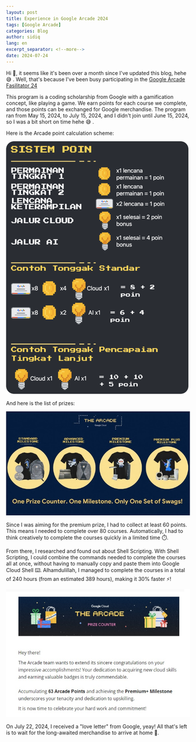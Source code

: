 ```yaml
---
layout: post
title: Experience in Google Arcade 2024
tags: [Google Arcade]
categories: Blog
author: sidiq
lang: en
excerpt_separator: <!--more-->
date: 2024-07-24
---
```

Hi 👋, it seems like it's been over a month since I've updated this blog, hehe 😅 . Well, that's because I've been busy participating in the [Google Arcade Fasilitator 24 ](https://rsvp.withgoogle.com/events/arcade-fasilitator-id)

<!--more-->

This program is a coding scholarship from Google with a gamification concept, like playing a game. We earn points for each course we complete, and those points can be exchanged for Google merchandise. The program ran from May 15, 2024, to July 15, 2024, and I didn't join until June 15, 2024, so I was a bit short on time hehe 😅 .

Here is the Arcade point calculation scheme:

<img src="\assets\img\points_system_bahasa_v2.png" alt="arcade_point" width="500">

And here is the list of prizes:

<img src="\assets\img\arcade_milestone.jpg" alt="arcade_prize">

Since I was aiming for the premium prize, I had to collect at least 60 points. This means I needed to complete over 80 courses. Automatically, I had to think creatively to complete the courses quickly in a limited time ⏱️.

From there, I researched and found out about Shell Scripting. With Shell Scripting, I could combine the commands needed to complete the courses all at once, without having to manually copy and paste them into Google Cloud Shell ⌨️. Alhamdulillah, I managed to complete the courses in a total of 240 hours (from an estimated 389 hours), making it 30% faster ⚡️!

<img src="\assets\img\email.jpg" alt="arcade_prize">

On July 22, 2024, I received a "love letter" from Google, yeay! All that's left is to wait for the long-awaited merchandise to arrive at home 🥰.